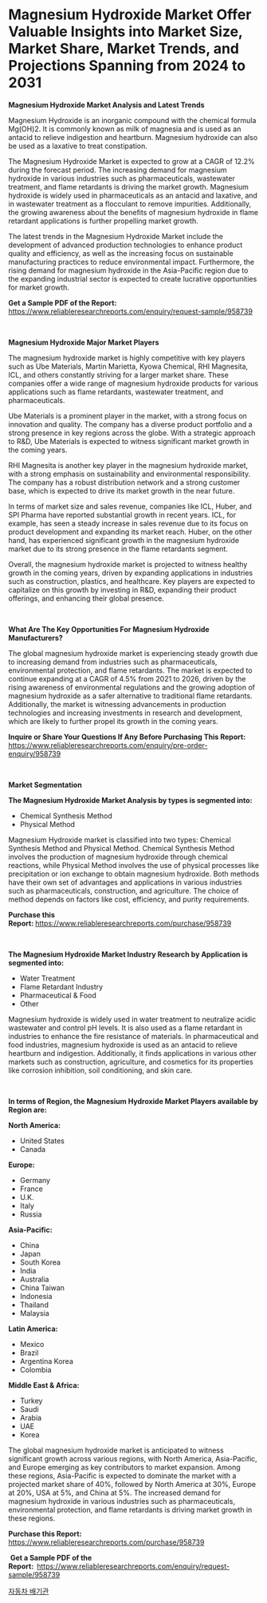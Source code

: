 <p><h1>Magnesium Hydroxide Market Offer Valuable Insights into Market Size, Market Share, Market Trends, and Projections Spanning from 2024 to 2031</h1></p><p><strong>Magnesium Hydroxide Market Analysis and Latest Trends</strong></p>
<p><p>Magnesium Hydroxide is an inorganic compound with the chemical formula Mg(OH)2. It is commonly known as milk of magnesia and is used as an antacid to relieve indigestion and heartburn. Magnesium hydroxide can also be used as a laxative to treat constipation.</p><p>The Magnesium Hydroxide Market is expected to grow at a CAGR of 12.2% during the forecast period. The increasing demand for magnesium hydroxide in various industries such as pharmaceuticals, wastewater treatment, and flame retardants is driving the market growth. Magnesium hydroxide is widely used in pharmaceuticals as an antacid and laxative, and in wastewater treatment as a flocculant to remove impurities. Additionally, the growing awareness about the benefits of magnesium hydroxide in flame retardant applications is further propelling market growth.</p><p>The latest trends in the Magnesium Hydroxide Market include the development of advanced production technologies to enhance product quality and efficiency, as well as the increasing focus on sustainable manufacturing practices to reduce environmental impact. Furthermore, the rising demand for magnesium hydroxide in the Asia-Pacific region due to the expanding industrial sector is expected to create lucrative opportunities for market growth.</p></p>
<p><strong>Get a Sample PDF of the Report:&nbsp;</strong> <a href="https://www.reliableresearchreports.com/enquiry/request-sample/958739">https://www.reliableresearchreports.com/enquiry/request-sample/958739</a></p>
<p>&nbsp;</p>
<p><strong>Magnesium Hydroxide Major Market Players</strong></p>
<p><p>The magnesium hydroxide market is highly competitive with key players such as Ube Materials, Martin Marietta, Kyowa Chemical, RHI Magnesita, ICL, and others constantly striving for a larger market share. These companies offer a wide range of magnesium hydroxide products for various applications such as flame retardants, wastewater treatment, and pharmaceuticals.</p><p>Ube Materials is a prominent player in the market, with a strong focus on innovation and quality. The company has a diverse product portfolio and a strong presence in key regions across the globe. With a strategic approach to R&D, Ube Materials is expected to witness significant market growth in the coming years.</p><p>RHI Magnesita is another key player in the magnesium hydroxide market, with a strong emphasis on sustainability and environmental responsibility. The company has a robust distribution network and a strong customer base, which is expected to drive its market growth in the near future.</p><p>In terms of market size and sales revenue, companies like ICL, Huber, and SPI Pharma have reported substantial growth in recent years. ICL, for example, has seen a steady increase in sales revenue due to its focus on product development and expanding its market reach. Huber, on the other hand, has experienced significant growth in the magnesium hydroxide market due to its strong presence in the flame retardants segment.</p><p>Overall, the magnesium hydroxide market is projected to witness healthy growth in the coming years, driven by expanding applications in industries such as construction, plastics, and healthcare. Key players are expected to capitalize on this growth by investing in R&D, expanding their product offerings, and enhancing their global presence.</p></p>
<p>&nbsp;</p>
<p><strong>What Are The Key Opportunities For Magnesium Hydroxide Manufacturers?</strong></p>
<p><p>The global magnesium hydroxide market is experiencing steady growth due to increasing demand from industries such as pharmaceuticals, environmental protection, and flame retardants. The market is expected to continue expanding at a CAGR of 4.5% from 2021 to 2026, driven by the rising awareness of environmental regulations and the growing adoption of magnesium hydroxide as a safer alternative to traditional flame retardants. Additionally, the market is witnessing advancements in production technologies and increasing investments in research and development, which are likely to further propel its growth in the coming years.</p></p>
<p><strong>Inquire or Share Your Questions If Any Before Purchasing This Report:</strong> <a href="https://www.reliableresearchreports.com/enquiry/pre-order-enquiry/958739">https://www.reliableresearchreports.com/enquiry/pre-order-enquiry/958739</a></p>
<p>&nbsp;</p>
<p><strong>Market Segmentation</strong></p>
<p><strong>The Magnesium Hydroxide Market Analysis by types is segmented into:</strong></p>
<p><ul><li>Chemical Synthesis Method</li><li>Physical Method</li></ul></p>
<p><p>Magnesium Hydroxide market is classified into two types: Chemical Synthesis Method and Physical Method. Chemical Synthesis Method involves the production of magnesium hydroxide through chemical reactions, while Physical Method involves the use of physical processes like precipitation or ion exchange to obtain magnesium hydroxide. Both methods have their own set of advantages and applications in various industries such as pharmaceuticals, construction, and agriculture. The choice of method depends on factors like cost, efficiency, and purity requirements.</p></p>
<p><strong>Purchase this Report:&nbsp;</strong><a href="https://www.reliableresearchreports.com/purchase/958739">https://www.reliableresearchreports.com/purchase/958739</a></p>
<p>&nbsp;</p>
<p><strong>The Magnesium Hydroxide Market Industry Research by Application is segmented into:</strong></p>
<p><ul><li>Water Treatment</li><li>Flame Retardant Industry</li><li>Pharmaceutical & Food</li><li>Other</li></ul></p>
<p><p>Magnesium hydroxide is widely used in water treatment to neutralize acidic wastewater and control pH levels. It is also used as a flame retardant in industries to enhance the fire resistance of materials. In pharmaceutical and food industries, magnesium hydroxide is used as an antacid to relieve heartburn and indigestion. Additionally, it finds applications in various other markets such as construction, agriculture, and cosmetics for its properties like corrosion inhibition, soil conditioning, and skin care.</p></p>
<p>&nbsp;</p>
<p><strong>In terms of Region, the Magnesium Hydroxide Market Players available by Region are:</strong></p>
<p>
    <p> <strong> North America: </strong>
        <ul>
            <li>United States</li>
            <li>Canada</li>
        </ul>
        </p> 
    <p> <strong> Europe: </strong>
        <ul>
            <li>Germany</li>
            <li>France</li>
            <li>U.K.</li>
            <li>Italy</li>
            <li>Russia</li>
        </ul>
        </p> 
    <p> <strong> Asia-Pacific: </strong>
        <ul>
            <li>China</li>
            <li>Japan</li>
            <li>South Korea</li>
            <li>India</li>
            <li>Australia</li>
            <li>China Taiwan</li>
            <li>Indonesia</li>
            <li>Thailand</li>
            <li>Malaysia</li>
        </ul>
        </p> 
    <p> <strong> Latin America: </strong>
        <ul>
            <li>Mexico</li>
            <li>Brazil</li>
            <li>Argentina Korea</li>
            <li>Colombia</li>
        </ul>
        </p> 
    <p> <strong> Middle East & Africa: </strong>
        <ul>
            <li>Turkey</li>
            <li>Saudi</li>
            <li>Arabia</li>
            <li>UAE</li>
            <li>Korea</li>
        </ul>
    </p>
    </p>
<p><p>The global magnesium hydroxide market is anticipated to witness significant growth across various regions, with North America, Asia-Pacific, and Europe emerging as key contributors to market expansion. Among these regions, Asia-Pacific is expected to dominate the market with a projected market share of 40%, followed by North America at 30%, Europe at 20%, USA at 5%, and China at 5%. The increased demand for magnesium hydroxide in various industries such as pharmaceuticals, environmental protection, and flame retardants is driving market growth in these regions.</p></p>
<p><strong>Purchase this Report: </strong><a href="https://www.reliableresearchreports.com/purchase/958739">https://www.reliableresearchreports.com/purchase/958739</a></p>
<p>&nbsp;<strong>Get a Sample PDF of the Report:&nbsp;&nbsp;</strong><a href="https://www.reliableresearchreports.com/enquiry/request-sample/958739">https://www.reliableresearchreports.com/enquiry/request-sample/958739</a></p>
<p><strong></strong></p>
<p><p><a href="https://github.com/crfsywufhm81415/Market-Research-Report-List-1/blob/main/3033665193032.md">자동차 배기관</a></p></p>